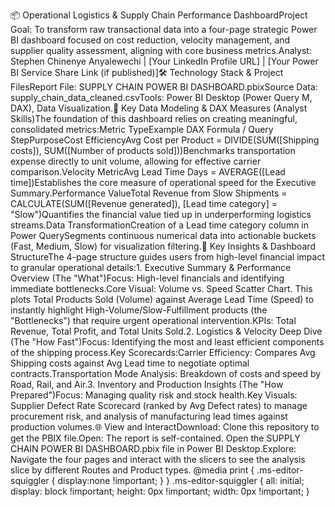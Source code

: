 📦 Operational Logistics & Supply Chain Performance DashboardProject Goal: To transform raw transactional data into a four-page strategic Power BI dashboard focused on cost reduction, velocity management, and supplier quality assessment, aligning with core business metrics.Analyst: Stephen Chinenye Anyalewechi | [Your LinkedIn Profile URL] | [Your Power BI Service Share Link (if published)]🛠️ Technology Stack & Project FilesReport File: SUPPLY CHAIN POWER BI DASHBOARD.pbixSource Data: supply_chain_data_cleaned.csvTools: Power BI Desktop (Power Query M, DAX), Data Visualization.🧹 Key Data Modeling & DAX Measures (Analyst Skills)The foundation of this dashboard relies on creating meaningful, consolidated metrics:Metric TypeExample DAX Formula / Query StepPurposeCost EfficiencyAvg Cost per Product = DIVIDE(SUM([Shipping costs]), SUM([Number of products sold]))Benchmarks transportation expense directly to unit volume, allowing for effective carrier comparison.Velocity MetricAvg Lead Time Days = AVERAGE([Lead time])Establishes the core measure of operational speed for the Executive Summary.Performance ValueTotal Revenue from Slow Shipments = CALCULATE(SUM([Revenue generated]), [Lead time category] = "Slow")Quantifies the financial value tied up in underperforming logistics streams.Data TransformationCreation of a Lead time category column in Power QuerySegments continuous numerical data into actionable buckets (Fast, Medium, Slow) for visualization filtering.🚀 Key Insights & Dashboard StructureThe 4-page structure guides users from high-level financial impact to granular operational details:1. Executive Summary & Performance Overview (The "What")Focus: High-level financials and identifying immediate bottlenecks.Core Visual: Volume vs. Speed Scatter Chart. This plots Total Products Sold (Volume) against Average Lead Time (Speed) to instantly highlight High-Volume/Slow-Fulfillment products (the "Bottlenecks") that require urgent operational intervention.KPIs: Total Revenue, Total Profit, and Total Units Sold.2. Logistics & Velocity Deep Dive (The "How Fast")Focus: Identifying the most and least efficient components of the shipping process.Key Scorecards:Carrier Efficiency: Compares Avg Shipping costs against Avg Lead time to negotiate optimal contracts.Transportation Mode Analysis: Breakdown of costs and speed by Road, Rail, and Air.3. Inventory and Production Insights (The "How Prepared")Focus: Managing quality risk and stock health.Key Visuals: Supplier Defect Rate Scorecard (ranked by Avg Defect rates) to manage procurement risk, and analysis of manufacturing lead times against production volumes.🌐 View and InteractDownload: Clone this repository to get the PBIX file.Open: The report is self-contained. Open the SUPPLY CHAIN POWER BI DASHBOARD.pbix file in Power BI Desktop.Explore: Navigate the four pages and interact with the slicers to see the analysis slice by different Routes and Product types.
  @media print {
    .ms-editor-squiggler {
        display:none !important;
    }
  }
  .ms-editor-squiggler {
    all: initial;
    display: block !important;
    height: 0px !important;
    width: 0px !important;
  }
